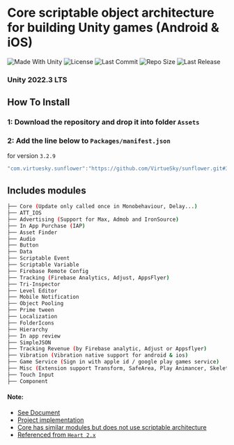 # Core scriptable object architecture for building Unity games (Android & iOS)

<p align="left">
  <a>
    <img alt="Made With Unity" src="https://img.shields.io/badge/made%20with-Unity-57b9d3.svg?logo=Unity">
  </a>
  <a>
    <img alt="License" src="https://img.shields.io/github/license/VirtueSky/sunflower?logo=github">
  </a>
  <a>
    <img alt="Last Commit" src="https://img.shields.io/github/last-commit/VirtueSky/sunflower?logo=Mapbox&color=orange">
  </a>
  <a>
    <img alt="Repo Size" src="https://img.shields.io/github/repo-size/VirtueSky/sunflower?logo=VirtualBox">
  </a>
  <a>
    <img alt="Last Release" src="https://img.shields.io/github/v/release/VirtueSky/sunflower?include_prereleases&logo=Dropbox&color=yellow">
  </a>
</p>

### Unity 2022.3 LTS
## How To Install
### 1: Download the repository and drop it into folder `Assets`
### 2: Add the line below to `Packages/manifest.json`

for version `3.2.9`
```csharp
"com.virtuesky.sunflower":"https://github.com/VirtueSky/sunflower.git#3.2.9",
```

## Includes modules

```bash
├── Core (Update only called once in Monobehaviour, Delay...)
├── ATT_IOS
├── Advertising (Support for Max, Admob and IronSource)
├── In App Purchase (IAP)
├── Asset Finder
├── Audio
├── Button
├── Data
├── Scriptable Event
├── Scriptable Variable
├── Firebase Remote Config
├── Tracking (Firebase Analytics, Adjust, AppsFlyer)
├── Tri-Inspector
├── Level Editor
├── Mobile Notification
├── Object Pooling
├── Prime tween
├── Localization
├── FolderIcons
├── Hierarchy
├── In app review
├── SimpleJSON
├── Tracking Revenue (by Firebase analytic, Adjust or Appsflyer)
├── Vibration (Vibration native support for android & ios)
├── Game Service (Sign in with apple id / google play games service)
├── Misc (Extension support Transform, SafeArea, Play Animancer, Skeleton,...)
├── Touch Input
├── Component
```

#### Note:

- [See Document](https://github.com/VirtueSky/sunflower/wiki)
- [Project implementation](https://github.com/VirtueSky/TheBeginning)
- [Core has similar modules but does not use scriptable architecture](https://github.com/wolf-package/unity-common)
- [Referenced from `Heart 2.x`](https://github.com/pancake-llc/foundation/tree/2.x)
